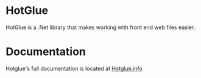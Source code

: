 # HotGlue

HotGlue is a .Net library that makes working with front end web files easier.

# Documentation

Hotglue's full documentation is located at [Hotglue.info](http://hotglue.info)

